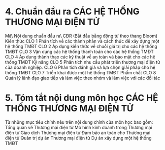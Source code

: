# 4. Chuẩn đầu ra CÁC HỆ THỐNG THƯƠNG MẠI ĐIỆN TỬ
Mã\ Nội dung chuẩn đầu ra\ CĐR (Bắt đầu bằng động từ theo thang Bloom) Kiến thức CLO 1 Phân tích về các thành phần và cách thức để xây dựng một hệ thống TMĐT CLO 2 Áp dụng kiến thức về chuỗi giá trị cho các hệ thống TMĐT CLO 3 Vận dụng các hệ thống thanh toán cho các hệ thống TMĐT CLO 4 Áp dụng thành thạo các kỹ thuật về an toàn và bảo mật cho các hệ thống TMĐT Kỹ năng CLO 5 Phân tích nhu cầu phát triển thương mại điện tử của doanh nghiệp. CLO 6 Phân tích đánh giá và lựa chọn giải pháp cho hệ thống TMĐT CLO 7 Triển khai được một hệ thống TMĐT Phẩm chất CLO 8 Quản lý lãnh đạo giao tiếp và làm việc theo nhóm và làm việc với các đối tác
# 5. Tóm tắt nội dung môn học CÁC HỆ THỐNG THƯƠNG MẠI ĐIỆN TỬ
Từ những mục tiêu chính nêu trên nội dung chính của môn học bao gồm: Tổng quan về Thương mại điện tử Mô hình kinh doanh trong Thương mại điện tử Giao dịch Thương mại điện tử Đảm bảo an toàn cho Thương mại điện tử Quản trị dự án Thương mại điện tử Dự án xây dựng một hệ thống TMĐT

